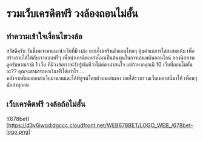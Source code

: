 # รวมเว็บเครดิตฟรี วงล้องถอนไม่อั้น  
## ทำความเข้าใจเงื่อนไขวงล้อ  
สวัสดีครับ วันนี้ผมจะมาแนะนำเว็บที่มีวงล้อ แบบไม่เทรินต่ำถอนโหดๆ คุ้มค่าแกการไล่สะสมแต้ม เพื่อสร้างรายได้ให้กับเราแบบฟรีๆ เพื่อนำเครดิตเหล่านี้มาเป็นต้นทุนในการเล่นพนันออนไลน์ ลองนึกภาพดูครับหากเรามี 1 เว็บ ที่มีวงล้อเราจะรับรู้ทันทีว่าไม่ค่อยน่าสนใจ แต่ถ้าหากคุณมี 10 เว็บที่ถอนไม่อั้นละ?? คุณจะสามารถหาเงินฟรีได้เท่าไร.....  
หลังจากที่ผมออกล่าเว็บมานานและได้พิสูจน์โดยตัวผมเล่นเอง เลยได้รวบรวมเว็บเหลาสนี่มาให้ เพื่อนๆนักล่าทุกคน  

## เว็บเครดิตฟรี วงล้อถ้อไม่อั้น  
!(678bet)[https://d3v6iwqdidgccc.cloudfront.net/WEB678BET/LOGO_WEB_/678bet-logo.png]  
